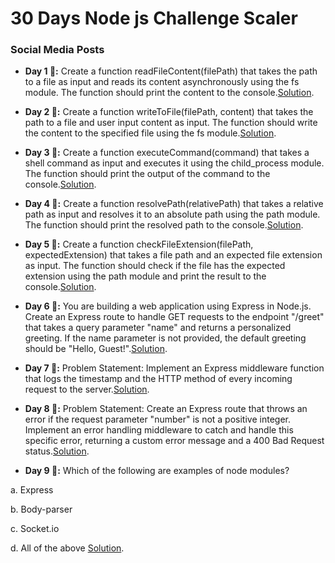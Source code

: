 # 30 Days Node js Challenge Scaler


### Social Media Posts


- **Day 1 🚀:** Create a function readFileContent(filePath) that takes the path to a file as input and reads its content asynchronously using the fs module. The function should print the content to the console.[Solution](https://twitter.com/Yaman895379/status/1753035133924561055).

- **Day 2 🚀:** Create a function writeToFile(filePath, content) that takes the path to a file and user input content as input. The function should write the content to the specified file using the fs module.[Solution](https://twitter.com/Yaman895379/status/1753449754519052793).

- **Day 3 🚀:** Create a function executeCommand(command) that takes a shell command as input and executes it using the child_process module. The function should print the output of the command to the console.[Solution](https://twitter.com/Yaman895379/status/1753756940390510904).

- **Day 4 🚀:** Create a function resolvePath(relativePath) that takes a relative path as input and resolves it to an absolute path using the path module. The function should print the resolved path to the console.[Solution](https://twitter.com/Yaman895379/status/1754204327240253613).

- **Day 5 🚀:** Create a function checkFileExtension(filePath, expectedExtension) that takes a file path and an expected file extension as input. The function should check if the file has the expected extension using the path module and print the result to the console.[Solution](https://twitter.com/Yaman895379/status/1754530108864700459).

- **Day 6 🚀:** You are building a web application using Express in Node.js. Create an Express route to handle GET requests to the endpoint "/greet" that takes a query parameter "name" and returns a personalized greeting. If the name parameter is not provided, the default greeting should be "Hello, Guest!".[Solution](https://twitter.com/Yaman895379/status/1754908848572243980).

- **Day 7 🚀:** Problem Statement: Implement an Express middleware function that logs the timestamp and the HTTP method of every incoming request to the server.[Solution](https://twitter.com/Yaman895379/status/1755288814380057036).

- **Day 8 🚀:** Problem Statement: Create an Express route that throws an error if the request parameter "number" is not a positive integer. Implement an error handling middleware to catch and handle this specific error, returning a custom error message and a 400 Bad Request status.[Solution](https://twitter.com/Yaman895379/status/1755497151788990548). 

- **Day 9 🚀:** Which of the following are examples of node modules?

a. Express

b. Body-parser

c. Socket.io

d. All of the above
[Solution](https://twitter.com/Yaman895379/status/1755982144566870512). 